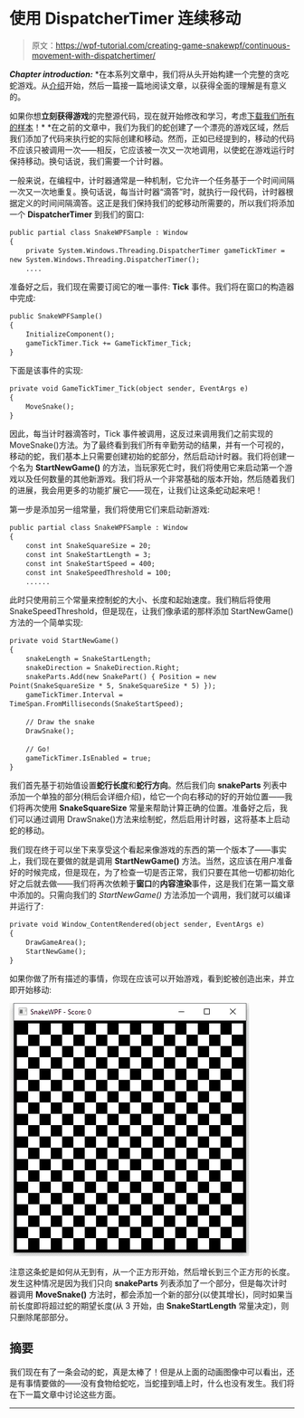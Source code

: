 # 使用 DispatcherTimer 连续移动

> 原文：<https://wpf-tutorial.com/creating-game-snakewpf/continuous-movement-with-dispatchertimer/>

***Chapter introduction:*** *在本系列文章中，我们将从头开始构建一个完整的贪吃蛇游戏。从[介绍](https://www.wpf-tutorial.com/creating-game-snakewpf/introduction/)开始，然后一篇接一篇地阅读文章，以获得全面的理解是有意义的。

如果你想**立刻获得游戏**的完整源代码，现在就开始修改和学习，考虑[下载我们所有的样本](https://www.wpf-tutorial.com/download-wpf-tutorial-pdf-with-sample-code/)！*  *在之前的文章中，我们为我们的蛇创建了一个漂亮的游戏区域，然后我们添加了代码来执行蛇的实际创建和移动。然而，正如已经提到的，移动的代码不应该只被调用一次——相反，它应该被一次又一次地调用，以使蛇在游戏运行时保持移动。换句话说，我们需要一个计时器。

一般来说，在编程中，计时器通常是一种机制，它允许一个任务基于一个时间间隔一次又一次地重复。换句话说，每当计时器“滴答”时，就执行一段代码，计时器根据定义的时间间隔滴答。这正是我们保持我们的蛇移动所需要的，所以我们将添加一个 **DispatcherTimer** 到我们的窗口:

```
public partial class SnakeWPFSample : Window        
{        
    private System.Windows.Threading.DispatcherTimer gameTickTimer = new System.Windows.Threading.DispatcherTimer();  
    ....
```

准备好之后，我们现在需要订阅它的唯一事件: **Tick** 事件。我们将在窗口的构造器中完成:

```
public SnakeWPFSample()  
{  
    InitializeComponent();  
    gameTickTimer.Tick += GameTickTimer_Tick;          
}
```

下面是该事件的实现:

<input type="hidden" name="IL_IN_ARTICLE">

```
private void GameTickTimer_Tick(object sender, EventArgs e)  
{  
    MoveSnake();  
}
```

因此，每当计时器滴答时，Tick 事件被调用，这反过来调用我们之前实现的 MoveSnake()方法。为了最终看到我们所有辛勤劳动的结果，并有一个可视的，移动的蛇，我们基本上只需要创建初始的蛇部分，然后启动计时器。我们将创建一个名为 **StartNewGame()** 的方法，当玩家死亡时，我们将使用它来启动第一个游戏以及任何数量的其他新游戏。我们将从一个非常基础的版本开始，然后随着我们的进展，我会用更多的功能扩展它——现在，让我们让这条蛇动起来吧！

第一步是添加另一组常量，我们将使用它们来启动新游戏:

```
public partial class SnakeWPFSample : Window  
{  
    const int SnakeSquareSize = 20;  
    const int SnakeStartLength = 3;  
    const int SnakeStartSpeed = 400;  
    const int SnakeSpeedThreshold = 100;  
    ......
```

此时只使用前三个常量来控制蛇的大小、长度和起始速度。我们稍后将使用 SnakeSpeedThreshold，但是现在，让我们像承诺的那样添加 StartNewGame()方法的一个简单实现:

```
private void StartNewGame()  
{  
    snakeLength = SnakeStartLength;  
    snakeDirection = SnakeDirection.Right;  
    snakeParts.Add(new SnakePart() { Position = new Point(SnakeSquareSize * 5, SnakeSquareSize * 5) });  
    gameTickTimer.Interval = TimeSpan.FromMilliseconds(SnakeStartSpeed);  

    // Draw the snake  
    DrawSnake();  

    // Go!          
    gameTickTimer.IsEnabled = true;  
}
```

我们首先基于初始值设置**蛇行长度**和**蛇行方向**。然后我们向 **snakeParts** 列表中添加一个单独的部分(稍后会详细介绍)，给它一个向右移动的好的开始位置——我们将再次使用 **SnakeSquareSize** 常量来帮助计算正确的位置。准备好之后，我们可以通过调用 DrawSnake()方法来绘制蛇，然后启用计时器，这将基本上启动蛇的移动。

我们现在终于可以坐下来享受这个看起来像游戏的东西的第一个版本了——事实上，我们现在要做的就是调用 **StartNewGame()** 方法。当然，这应该在用户准备好的时候完成，但是现在，为了检查一切是否正常，我们只要在其他一切都初始化好之后就去做——我们将再次依赖于**窗口**的**内容渲染**事件，这是我们在第一篇文章中添加的。只需向我们的 *StartNewGame()* 方法添加一个调用，我们就可以编译并运行了:

```
private void Window_ContentRendered(object sender, EventArgs e)  
{  
    DrawGameArea();  
    StartNewGame();  
}
```

如果你做了所有描述的事情，你现在应该可以开始游戏，看到蛇被创造出来，并立即开始移动:

![](img/43d12e0bf165537daafffa2318aaa04a.png "SnakeWPF - showing the snake moving across the game area")

注意这条蛇是如何从无到有，从一个正方形开始，然后增长到三个正方形的长度。发生这种情况是因为我们只向 **snakeParts** 列表添加了一个部分，但是每次计时器调用 **MoveSnake()** 方法时，都会添加一个新的部分(以使其增长)，同时如果当前长度即将超过蛇的期望长度(从 3 开始，由 **SnakeStartLength** 常量决定)，则只删除尾部部分。

## 摘要

我们现在有了一条会动的蛇，真是太棒了！但是从上面的动画图像中可以看出，还是有事情要做的——没有食物给蛇吃，当蛇撞到墙上时，什么也没有发生。我们将在下一篇文章中讨论这些方面。

* * **